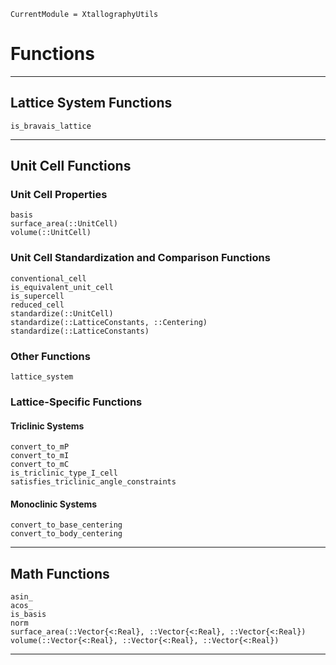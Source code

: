 ```@meta
CurrentModule = XtallographyUtils
```

# Functions

-------------------------------------------------------------------------------------------
## Lattice System Functions

```@docs
is_bravais_lattice
```

-------------------------------------------------------------------------------------------
## Unit Cell Functions

### Unit Cell Properties

```@docs
basis
surface_area(::UnitCell)
volume(::UnitCell)
```

### Unit Cell Standardization and Comparison Functions

```@docs
conventional_cell
is_equivalent_unit_cell
is_supercell
reduced_cell
standardize(::UnitCell)
standardize(::LatticeConstants, ::Centering)
standardize(::LatticeConstants)
```

### Other Functions

```@docs
lattice_system
```

### Lattice-Specific Functions

#### Triclinic Systems

```@docs
convert_to_mP
convert_to_mI
convert_to_mC
is_triclinic_type_I_cell
satisfies_triclinic_angle_constraints
```

#### Monoclinic Systems

```@docs
convert_to_base_centering
convert_to_body_centering
```

-------------------------------------------------------------------------------------------
## Math Functions

```@docs
asin_
acos_
is_basis
norm
surface_area(::Vector{<:Real}, ::Vector{<:Real}, ::Vector{<:Real})
volume(::Vector{<:Real}, ::Vector{<:Real}, ::Vector{<:Real})
```

-------------------------------------------------------------------------------------------
